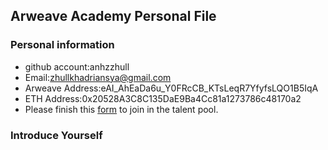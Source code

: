 ## Arweave Academy Personal File

### Personal information

- github account:anhzzhull
- Email:zhullkhadriansya@gmail.com
- Arweave Address:eAI_AhEaDa6u_Y0FRcCB_KTsLeqR7YfyfsLQO1B5IqA
- ETH Address:0x20528A3C8C135DaE9Ba4Cc81a1273786c48170a2
- Please finish this [form](https://docs.google.com/forms/d/e/1FAIpQLSfWA5fIIcBgmRppm3jNz5vmf9Mai_QMVil-2pO4r7YKn_Zhtw/viewform?usp=sf_link) to join in the talent pool.

### Introduce Yourself

